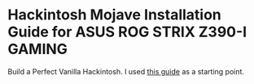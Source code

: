 # Hackintosh Mojave Installation Guide for ASUS ROG STRIX Z390-I GAMING
Build a Perfect Vanilla Hackintosh. I used [this guide](https://www.tonymacx86.com/threads/the-everything-works-asus-z390-i-gaming-i7-8700k-sapphire-rx580-pulse-build.272572/) as a starting point.
